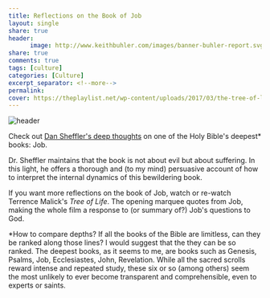 ```yaml
---
title: Reflections on the Book of Job
layout: single
share: true
header:
      image: http://www.keithbuhler.com/images/banner-buhler-report.svg
share: true
comments: true
tags: [culture]
categories: [Culture]
excerpt_separator: <!--more-->
permalink: 
cover: https://theplaylist.net/wp-content/uploads/2017/03/the-tree-of-life-terrence-malick-jessica-chastain-movie-brad-pitt-1200x520.jpg
---
```


![header](https://theplaylist.net/wp-content/uploads/2017/03/the-tree-of-life-terrence-malick-jessica-chastain-movie-brad-pitt-1200x520.jpg)


Check out [Dan Sheffler's deep thoughts](http://dansheffler.com/blog/2018-02-05-job-teaching/) on one of the Holy Bible's deepest* books: Job. 

Dr. Sheffler maintains that the book is not about evil but about suffering. In this light, he offers a thorough and (to my mind) persuasive account of how to interpret the internal dynamics of this bewildering book. 

If you want more reflections on the book of Job, watch or re-watch Terrence Malick's *Tree of Life*. The opening marquee quotes from Job, making the whole film a response to (or summary of?) Job's questions to God. 



*How to compare depths? If all the books of the Bible are limitless, can they be ranked along those lines? I would suggest that the they can be so ranked. The deepest books, as it seems to me, are books such as Genesis, Psalms, Job, Ecclesiastes, John, Revelation. While all the sacred scrolls reward intense and repeated study, these six or so (among others) seem the most unlikely to ever become transparent and comprehensible, even to experts or saints. 